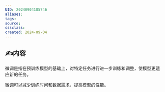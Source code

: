 ```yaml
---
UID: 20240904185746 
aliases: 
tags: 
source: 
cssclass: 
created: 2024-09-04
---
```


## ✍内容

微调是指在预训练模型的基础上，对特定任务进行进一步训练和调整，使模型更适应新的任务。

微调可以减少训练时间和数据需求，提高模型的性能。
